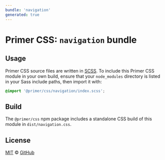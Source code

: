 ```yaml
---
bundle: 'navigation'
generated: true
---
```


# Primer CSS: `navigation` bundle

## Usage

Primer CSS source files are written in [SCSS]. To include this Primer CSS module in your own build, ensure that your `node_modules` directory is listed in your Sass include paths, then import it with:

```scss
@import '@primer/css/navigation/index.scss';
```

## Build

The `@primer/css` npm package includes a standalone CSS build of this module in `dist/navigation.css`.

## License

[MIT](https://github.com/primer/css/blob/main/LICENSE) &copy; [GitHub](https://github.com/)

[scss]: https://sass-lang.com/documentation/syntax#scss
